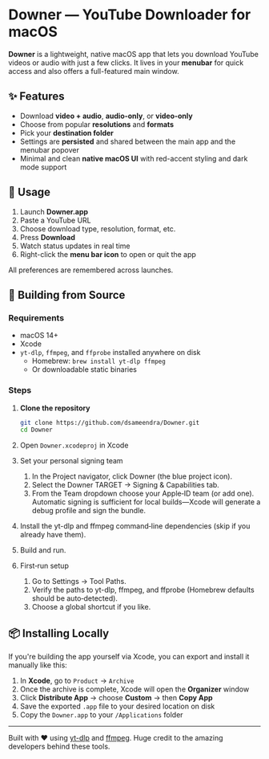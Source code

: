 # Downer — YouTube Downloader for macOS

**Downer** is a lightweight, native macOS app that lets you download YouTube videos or audio with just a few clicks. It lives in your **menubar** for quick access and also offers a full-featured main window.

## ✨ Features

- Download **video + audio**, **audio-only**, or **video-only**
- Choose from popular **resolutions** and **formats**
- Pick your **destination folder**
- Settings are **persisted** and shared between the main app and the menubar popover
- Minimal and clean **native macOS UI** with red-accent styling and dark mode support

## 🚀 Usage

1. Launch **Downer.app**  
2. Paste a YouTube URL  
3. Choose download type, resolution, format, etc.  
4. Press **Download**  
5. Watch status updates in real time  
6. Right-click the **menu bar icon** to open or quit the app

All preferences are remembered across launches.

## 🔧 Building from Source

### Requirements

- macOS 14+
- Xcode
- `yt-dlp`, `ffmpeg`, and `ffprobe` installed anywhere on disk  
  - Homebrew: `brew install yt-dlp ffmpeg`  
  - Or downloadable static binaries

### Steps

1. **Clone the repository**

   ```bash
   git clone https://github.com/dsameendra/Downer.git
   cd Downer
   ``` 
2. Open `Downer.xcodeproj` in Xcode
3. Set your personal signing team
	1.	In the Project navigator, click Downer (the blue project icon).
	2.	Select the Downer TARGET → Signing & Capabilities tab.
	3.	From the Team dropdown choose your Apple‑ID team (or add one).
Automatic signing is sufficient for local builds—Xcode will generate a
debug profile and sign the bundle.
4. Install the yt-dlp and ffmpeg command‑line dependencies (skip if you already have them).
5. Build and run.
7. First‑run setup
	1.	Go to Settings → Tool Paths.
	2.  Verify the paths to yt-dlp, ffmpeg, and ffprobe (Homebrew defaults should be auto‑detected).
	3.  Choose a global shortcut if you like.

## 📦 Installing Locally
If you're building the app yourself via Xcode, you can export and install it manually like this:
1. In **Xcode**, go to `Product` → `Archive`
2. Once the archive is complete, Xcode will open the **Organizer** window
3. Click **Distribute App** → choose **Custom** → then **Copy App**
4. Save the exported `.app` file to your desired location on disk
5. Copy the `Downer.app` to your `/Applications` folder

---

Built with ❤️ using [yt-dlp](https://github.com/yt-dlp/yt-dlp) and [ffmpeg](https://www.ffmpeg.org). Huge credit to the amazing developers behind these tools.
